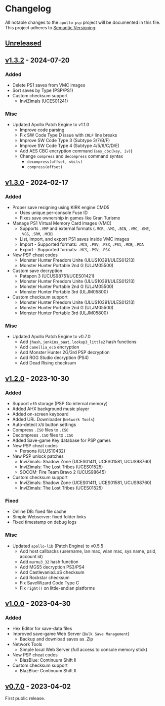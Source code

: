 # Changelog

All notable changes to the `apollo-psp` project will be documented in this file. This project adheres to [Semantic Versioning](https://semver.org/spec/v2.0.0.html).

## [Unreleased]()

## [v1.3.2](https://github.com/bucanero/apollo-psp/releases/tag/v1.3.2) - 2024-07-20

### Added

* Delete PS1 saves from VMC images
* Sort saves by Type (PSP/PS1)
* Custom checksum support
  - InviZimals (UCES01241)

### Misc

* Updated Apollo Patch Engine to v1.1.0
  - Improve code parsing
  - Fix SW Code Type D issue with `CRLF` line breaks
  - Improve SW Code Type 3 (Subtype 3/7/B/F)
  - Improve SW Code Type 4 (Subtype 4/5/6/C/D/E)
  - Add AES CBC encryption command (`aes_cbc(key, iv)`)
  - Change `compress` and `decompress` command syntax
    + `decompress(offset, wbits)`
    + `compress(offset)`

## [v1.3.0](https://github.com/bucanero/apollo-psp/releases/tag/v1.3.0) - 2024-02-17

### Added

* Proper save resigning using KIRK engine CMD5
  - Uses unique per-console Fuse ID
  - Fixes save ownership in games like Gran Turismo
* Manage PS1 Virtual Memory Card images (VMC)
  - Supports `.VMP` and external formats (`.MCR`, `.VM1`, `.BIN`, `.VMC`, `.GME`, `.VGS`, `.SRM`, `.MCD`)
  - List, import, and export PS1 saves inside VMC images
  - Import - Supported formats: `.MCS`, `.PSV`, `.PSX`, `.PS1`, `.MCB`, `.PDA`
  - Export - Supported formats: `.MCS`, `.PSV`, `.PSX`
* New PSP cheat codes
  - Monster Hunter Freedom Unite (ULUS10391/ULES01213)
  - Monster Hunter Portable 2nd G (ULJM05500)
* Custom save decryption
  - Patapon 3 (UCUS98751/UCES01421)
  - Monster Hunter Freedom Unite (ULUS10391/ULES01213)
  - Monster Hunter Portable 2nd G (ULJM05500)
  - Monster Hunter Portable 3rd (ULJM05800)
* Custom checksum support
  - Monster Hunter Freedom Unite (ULUS10391/ULES01213)
  - Monster Hunter Portable 2nd G (ULJM05500)
  - Monster Hunter Portable 3rd (ULJM05800)

### Misc

* Updated Apollo Patch Engine to v0.7.0
  - Add `jhash`, `jenkins_oaat`, `lookup3_little2` hash functions
  - Add `camellia_ecb` encryption
  - Add Monster Hunter 2G/3rd PSP decryption
  - Add RGG Studio decryption (PS4)
  - Add Dead Rising checksum

## [v1.2.0](https://github.com/bucanero/apollo-psp/releases/tag/v1.2.0) - 2023-10-30

### Added

* Support `ef0` storage (PSP Go internal memory)
* Added AHX background music player
* Added on-screen keyboard
* Added URL Downloader (`Network Tools`)
* Auto-detect `X`/`O` button settings
* Compress `.ISO` files to `.CSO`
* Decompress `.CSO` files to `.ISO`
* Added Save-game Key database for PSP games
* New PSP cheat codes
  - Persona (ULUS10432)
* New PSP unlock patches
  - InviZimals: Shadow Zone (UCES01411, UCES01581, UCUS98760)
  - InviZimals: The Lost Tribes (UCES01525)
  - SOCOM: Fire Team Bravo 2 (UCUS98645)
* Custom checksum support
  - InviZimals: Shadow Zone (UCES01411, UCES01581, UCUS98760)
  - InviZimals: The Lost Tribes (UCES01525)

### Fixed

* Online DB: fixed file cache
* Simple Webserver: fixed folder links
* Fixed timestamp on debug logs

### Misc

* Updated `apollo-lib` (Patch Engine) to v0.5.5
  - Add host callbacks (username, lan mac, wlan mac, sys name, psid, account id)
  - Add `murmu3_32` hash function
  - Add MGS5 decryption PS3/PS4
  - Add Castlevania:LoS checksum
  - Add Rockstar checksum
  - Fix SaveWizard Code Type C
  - Fix `right()` on little-endian platforms

## [v1.0.0](https://github.com/bucanero/apollo-psp/releases/tag/v1.0.0) - 2023-04-30

### Added

* Hex Editor for save-data files
* Improved save-game Web Server (`Bulk Save Management`)
  - Backup and download saves as .Zip
* Network Tools
  - Simple local Web Server (full access to console memory stick)
* New PSP cheat codes
  - BlazBlue: Continuum Shift II
* Custom checksum support
  - BlazBlue: Continuum Shift II

## [v0.7.0](https://github.com/bucanero/apollo-psp/releases/tag/v0.7.0) - 2023-04-02

First public release.
